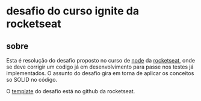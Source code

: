 # desafio do curso ignite da rocketseat
## sobre
Esta é resolução do desafio proposto no curso de [node](https://github.com/nodejs/node) da [rocketseat](https://github.com/rocketseat-education), onde se deve corrigir
um codigo já em desenvolvimento para passe nos testes já implementados.
O assunto do desafio gira em torna de aplicar os conceitos so SOLID no código.

O [template](https://github.com/rocketseat-education/ignite-template-introducao-ao-SOLID) do desafio está no github da rocketseat.